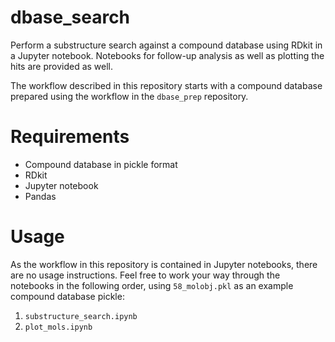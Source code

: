 # dbase_search

Perform a substructure search against a compound database using RDkit in a Jupyter notebook.  Notebooks for follow-up analysis as well as plotting the hits are provided as well.

The workflow described in this repository starts with a compound database prepared using the workflow in the `dbase_prep` repository.

# Requirements

* Compound database in pickle format
* RDkit
* Jupyter notebook
* Pandas

# Usage

As the workflow in this repository is contained in Jupyter notebooks, there are no usage instructions.  Feel free to work your way through the notebooks in the following order, using `58_molobj.pkl` as an example compound database pickle:

1. `substructure_search.ipynb`
2. `plot_mols.ipynb`
